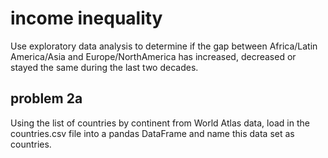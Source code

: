 # income inequality
Use exploratory data analysis to determine if the gap between Africa/Latin America/Asia and Europe/NorthAmerica has increased, decreased or stayed the same during the last two decades.

## problem 2a  
Using the list of countries by continent from World Atlas data, load in the countries.csv file into a pandas DataFrame and name this data set as countries. 
